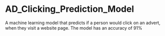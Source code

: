 # AD_Clicking_Prediction_Model
A machine learning model that predicts if a person would click on an advert, when they visit a website page. The model has an accuracy of 91%
